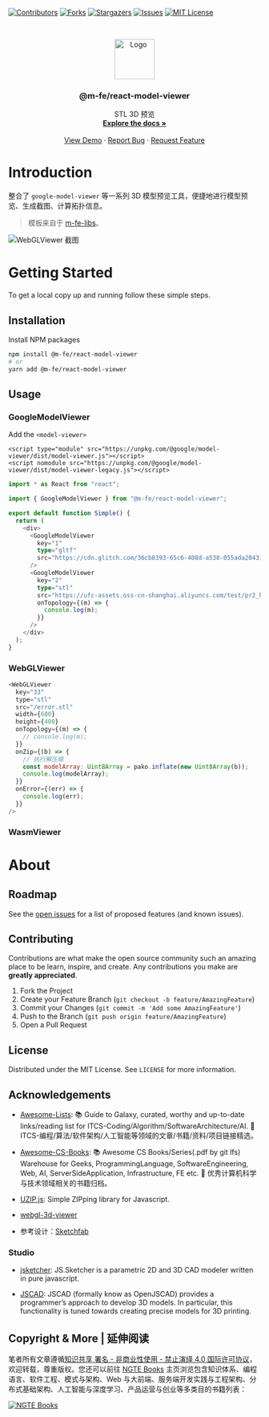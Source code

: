 [![Contributors][contributors-shield]][contributors-url]
[![Forks][forks-shield]][forks-url]
[![Stargazers][stars-shield]][stars-url]
[![Issues][issues-shield]][issues-url]
[![MIT License][license-shield]][license-url]

<!-- PROJECT LOGO -->
<br />
<p align="center">
  <a href="https://github.com/wx-chevalier/3d-model-viewer">
    <img src="https://s2.ax1x.com/2020/03/10/8iEuqO.png" alt="Logo" width="80" height="80">
  </a>

  <h3 align="center">@m-fe/react-model-viewer</h3>

  <p align="center">
    STL 3D 预览
    <br />
    <a href="https://github.com/wx-chevalier/3d-model-viewer"><strong>Explore the docs »</strong></a>
    <br />
    <br />
    <a href="https://github.com/wx-chevalier/3d-model-viewer">View Demo</a>
    ·
    <a href="https://github.com/wx-chevalier/3d-model-viewer/issues">Report Bug</a>
    ·
    <a href="https://github.com/wx-chevalier/3d-model-viewer/issues">Request Feature</a>
  </p>
</p>

<!-- ABOUT THE PROJECT -->

# Introduction

整合了 `google-model-viewer` 等一系列 3D 模型预览工具，便捷地进行模型预览、生成截图、计算拓扑信息。

> 模板来自于 [m-fe-libs](https://github.com/wx-chevalier/m-fe-libs)。

![WebGLViewer 截图](https://s1.ax1x.com/2020/10/23/BEAXzF.md.png)

# Getting Started

To get a local copy up and running follow these simple steps.

## Installation

Install NPM packages

```sh
npm install @m-fe/react-model-viewer
# or
yarn add @m-fe/react-model-viewer
```

<!-- USAGE EXAMPLES -->

## Usage

### GoogleModelViewer

Add the `<model-viewer>`

```web
<script type="module" src="https://unpkg.com/@google/model-viewer/dist/model-viewer.js"></script>
<script nomodule src="https://unpkg.com/@google/model-viewer/dist/model-viewer-legacy.js"></script>
```

```ts
import * as React from "react";

import { GoogleModelViewer } from "@m-fe/react-model-viewer";

export default function Simple() {
  return (
    <div>
      <GoogleModelViewer
        key="1"
        type="gltf"
        src="https://cdn.glitch.com/36cb8393-65c6-408d-a538-055ada20431b/Astronaut.glb?1542147958948"
      />
      <GoogleModelViewer
        key="2"
        type="stl"
        src="https://ufc-assets.oss-cn-shanghai.aliyuncs.com/test/pr2_head_pan.stl"
        onTopology={(m) => {
          console.log(m);
        }}
      />
    </div>
  );
}
```

### WebGLViewer

```js
<WebGLViewer
  key="33"
  type="stl"
  src="/error.stl"
  width={600}
  height={400}
  onTopology={(m) => {
    // console.log(m);
  }}
  onZip={(b) => {
    // 执行解压缩
    const modelArray: Uint8Array = pako.inflate(new Uint8Array(b));
    console.log(modelArray);
  }}
  onError={(err) => {
    console.log(err);
  }}
/>
```

### WasmViewer

# About

<!-- ROADMAP -->

## Roadmap

See the [open issues](https://github.com/wx-chevalier/3d-model-viewer/issues) for a list of proposed features (and known issues).

<!-- CONTRIBUTING -->

## Contributing

Contributions are what make the open source community such an amazing place to be learn, inspire, and create. Any contributions you make are **greatly appreciated**.

1. Fork the Project
2. Create your Feature Branch (`git checkout -b feature/AmazingFeature`)
3. Commit your Changes (`git commit -m 'Add some AmazingFeature'`)
4. Push to the Branch (`git push origin feature/AmazingFeature`)
5. Open a Pull Request

<!-- LICENSE -->

## License

Distributed under the MIT License. See `LICENSE` for more information.

<!-- ACKNOWLEDGEMENTS -->

## Acknowledgements

- [Awesome-Lists](https://github.com/wx-chevalier/Awesome-Lists): 📚 Guide to Galaxy, curated, worthy and up-to-date links/reading list for ITCS-Coding/Algorithm/SoftwareArchitecture/AI. 💫 ITCS-编程/算法/软件架构/人工智能等领域的文章/书籍/资料/项目链接精选。

- [Awesome-CS-Books](https://github.com/wx-chevalier/Awesome-CS-Books): :books: Awesome CS Books/Series(.pdf by git lfs) Warehouse for Geeks, ProgrammingLanguage, SoftwareEngineering, Web, AI, ServerSideApplication, Infrastructure, FE etc. :dizzy: 优秀计算机科学与技术领域相关的书籍归档。

- [UZIP.js](https://github.com/photopea/UZIP.js): Simple ZIPping library for Javascript.

- [webgl-3d-viewer](http://piscis.github.io/webgl-3d-viewer/example/)

- 参考设计：[Sketchfab](https://sketchfab.com/3d-models/lost-heritage-f8d4561b75c64769b4c88a3478b5a184)

### Studio

- [jsketcher](https://github.com/xibyte/jsketcher): JS.Sketcher is a parametric 2D and 3D CAD modeler written in pure javascript.

- [JSCAD](https://openjscad.org/dokuwiki/doku.php?id=start): JSCAD (formally know as OpenJSCAD) provides a programmer’s approach to develop 3D models. In particular, this functionality is tuned towards creating precise models for 3D printing.

## Copyright & More | 延伸阅读

笔者所有文章遵循[知识共享 署名 - 非商业性使用 - 禁止演绎 4.0 国际许可协议](https://creativecommons.org/licenses/by-nc-nd/4.0/deed.zh)，欢迎转载，尊重版权。您还可以前往 [NGTE Books](https://ng-tech.icu/books/) 主页浏览包含知识体系、编程语言、软件工程、模式与架构、Web 与大前端、服务端开发实践与工程架构、分布式基础架构、人工智能与深度学习、产品运营与创业等多类目的书籍列表：

[![NGTE Books](https://s2.ax1x.com/2020/01/18/19uXtI.png)](https://ng-tech.icu/books/)

<!-- MARKDOWN LINKS & IMAGES -->
<!-- https://www.markdownguide.org/basic-syntax/#reference-style-links -->

[contributors-shield]: https://img.shields.io/github/contributors/wx-chevalier/3d-model-viewer.svg?style=flat-square
[contributors-url]: https://github.com/wx-chevalier/3d-model-viewer/graphs/contributors
[forks-shield]: https://img.shields.io/github/forks/wx-chevalier/3d-model-viewer.svg?style=flat-square
[forks-url]: https://github.com/wx-chevalier/3d-model-viewer/network/members
[stars-shield]: https://img.shields.io/github/stars/wx-chevalier/3d-model-viewer.svg?style=flat-square
[stars-url]: https://github.com/wx-chevalier/3d-model-viewer/stargazers
[issues-shield]: https://img.shields.io/github/issues/wx-chevalier/3d-model-viewer.svg?style=flat-square
[issues-url]: https://github.com/wx-chevalier/3d-model-viewer/issues
[license-shield]: https://img.shields.io/github/license/wx-chevalier/3d-model-viewer.svg?style=flat-square
[license-url]: https://github.com/wx-chevalier/3d-model-viewer/blob/master/LICENSE.txt
